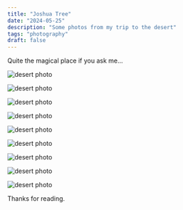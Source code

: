 ```yaml
---
title: "Joshua Tree"
date: "2024-05-25"
description: "Some photos from my trip to the desert"
tags: "photography"
draft: false
---
```


Quite the magical place if you ask me...

![desert photo](/images/2024/desert-1.jpg)

![desert photo](/images/2024/desert-2.jpg)

![desert photo](/images/2024/desert-3.jpg)

![desert photo](/images/2024/desert-4.jpg)

![desert photo](/images/2024/desert-5.jpg)

![desert photo](/images/2024/desert-6.jpg)

![desert photo](/images/2024/desert-7.jpg)

![desert photo](/images/2024/desert-8.jpg)

![desert photo](/images/2024/desert-9.jpg)

Thanks for reading.
